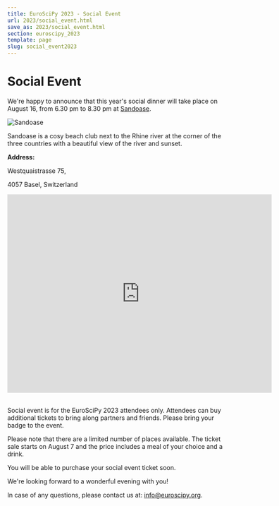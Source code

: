 ```yaml
---
title: EuroSciPy 2023 - Social Event
url: 2023/social_event.html
save_as: 2023/social_event.html
section: euroscipy_2023
template: page
slug: social_event2023
---
```

# Social Event

We're happy to announce that this year's social dinner will take place on
August 16, from 6.30 pm to 8.30 pm at
[Sandoase](https://www.sandoase.club/).

![Sandoase](../static/2022/sandoase.jpeg)

Sandoase is a cosy beach club next to the Rhine river at the corner of the
three countries with a beautiful view of the river and sunset.

**Address:**

Westquaistrasse 75,

4057 Basel, Switzerland

<iframe src="https://www.google.com/maps/embed?pb=!1m18!1m12!1m3!1d2690.9770950091474!2d7.5872235156298435!3d47.58768757918352!2m3!1f0!2f0!3f0!3m2!1i1024!2i768!4f13.1!3m3!1m2!1s0x4791b98193b94c65%3A0xdde4b3b304c9bf62!2sSandoase!5e0!3m2!1sde!2sde!4v1661096471812!5m2!1sde!2sde" width="600" height="450" style="border:0;" allowfullscreen="" loading="lazy" referrerpolicy="no-referrer-when-downgrade"></iframe>
&nbsp;

Social event is for the EuroSciPy 2023 attendees only. Attendees can buy
additional tickets to bring along partners and friends. Please bring your badge
to the event.

Please note that there are a limited number of places available. The ticket
sale starts on August 7 and the price includes a meal of your choice
and a drink.

You will be able to purchase your social event ticket soon.

We're looking forward to a wonderful evening with you!

In case of any questions, please contact us at:
<a href="mailto:info@euroscipy.org">info@euroscipy.org</a>.
